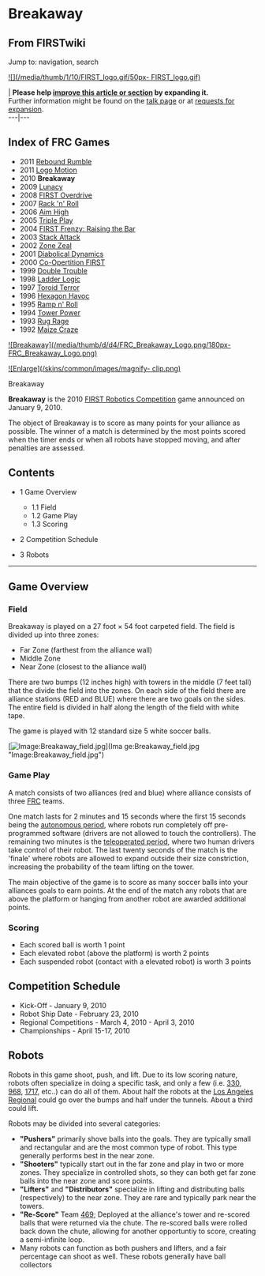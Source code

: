 # Breakaway

## From FIRSTwiki

Jump to: navigation, search

[![](/media/thumb/1/10/FIRST_logo.gif/50px-
FIRST_logo.gif)](Image:FIRST_logo.gif)

| **Please help [improve this article or section](http://www.firstwiki.net/index.php?title=Breakaway&action=edit "http://www.firstwiki.net/index.php?title=Breakaway&action=edit") by expanding it.**<br>
Further information might be found on the [talk page](Talk:Breakaway "Talk:Breakaway") or at [requests for expansion](FIRSTwiki:Requests_for_expansion "FIRSTwiki:Requests for
expansion").<br>
---|---

## Index of FRC Games

- 2011 [Rebound Rumble](Rebound_Rumble "Rebound Rumble")
- 2011 [Logo Motion](Logo_Motion "Logo Motion")
- 2010 **Breakaway**
- 2009 [Lunacy](Lunacy "Lunacy")
- 2008 [FIRST Overdrive](FIRST_Overdrive "FIRST Overdrive")
- 2007 [Rack 'n' Roll](Rack_%27n%27_Roll "Rack 'n' Roll")
- 2006 [Aim High](aim-high)
- 2005 [Triple Play](triple-play)
- 2004 [FIRST Frenzy: Raising the Bar](FIRST_Frenzy:_Raising_the_Bar "FIRST Frenzy: Raising the Bar")
- 2003 [Stack Attack](Stack_Attack "Stack Attack")
- 2002 [Zone Zeal](Zone_Zeal "Zone Zeal")
- 2001 [Diabolical Dynamics](Diabolical_Dynamics "Diabolical Dynamics")
- 2000 [Co-Opertition FIRST](Co-Opertition_FIRST "Co-Opertition FIRST")
- 1999 [Double Trouble](Double_Trouble "Double Trouble")
- 1998 [Ladder Logic](Ladder_Logic "Ladder Logic")
- 1997 [Toroid Terror](Toroid_Terror "Toroid Terror")
- 1996 [Hexagon Havoc](Hexagon_Havoc "Hexagon Havoc")
- 1995 [Ramp n' Roll](Ramp_n%27_Roll "Ramp n' Roll")
- 1994 [Tower Power](Tower_Power "Tower Power")
- 1993 [Rug Rage](Rug_Rage "Rug Rage")
- 1992 [Maize Craze](Maize_Craze "Maize Craze")

[![Breakaway](/media/thumb/d/d4/FRC_Breakaway_Logo.png/180px-
FRC_Breakaway_Logo.png)](Image:FRC_Breakaway_Logo.png "Breakaway")

[![Enlarge](/skins/common/images/magnify-
clip.png)](Image:FRC_Breakaway_Logo.png "Enlarge")

Breakaway

**Breakaway** is the 2010 [FIRST Robotics Competition](first-robotics-competition) game announced on January 9, 2010\.

The object of Breakaway is to score as many points for your alliance as possible. The winner of a match is determined by the most points scored when the timer ends or when all robots have stopped moving, and after penalties are assessed.

## Contents

- 1 Game Overview

  - 1.1 Field
  - 1.2 Game Play
  - 1.3 Scoring

- 2 Competition Schedule
- 3 Robots

--------------------------------------------------------------------------------

## Game Overview

### Field

Breakaway is played on a 27 foot × 54 foot carpeted field. The field is divided up into three zones:

- Far Zone (farthest from the alliance wall)
- Middle Zone
- Near Zone (closest to the alliance wall)

There are two bumps (12 inches high) with towers in the middle (7 feet tall) that the divide the field into the zones. On each side of the field there are alliance stations (RED and BLUE) where there are two goals on the sides. The entire field is divided in half along the length of the field with white tape.

The game is played with 12 standard size 5 white soccer balls.

[![Image:Breakaway_field.jpg](/media/0/00/Breakaway_field.jpg)](Ima
ge:Breakaway_field.jpg "Image:Breakaway_field.jpg")

### Game Play

A match consists of two alliances (red and blue) where alliance consists of three [FRC](FRC "FRC") teams.

One match lasts for 2 minutes and 15 seconds where the first 15 seconds being the [autonomous period](Autonomous_Period "Autonomous Period"), where robots run completely off pre-programmed software (drivers are not allowed to touch the controllers). The remaining two minutes is the [teleoperated period](Teleoperated_Period "Teleoperated Period"), where two human drivers take control of their robot. The last twenty seconds of the match is the 'finale' where robots are allowed to expand outside their size constriction, increasing the probability of the team lifting on the tower.

The main objective of the game is to score as many soccer balls into your alliances goals to earn points. At the end of the match any robots that are above the platform or hanging from another robot are awarded additional points.

### Scoring

- Each scored ball is worth 1 point
- Each elevated robot (above the platform) is worth 2 points
- Each suspended robot (contact with a elevated robot) is worth 3 points

## Competition Schedule

- Kick-Off - January 9, 2010
- Robot Ship Date - February 23, 2010
- Regional Competitions - March 4, 2010 - April 3, 2010
- Championships - April 15-17, 2010

## Robots

Robots in this game shoot, push, and lift. Due to its low scoring nature, robots often specialize in doing a specific task, and only a few (i.e. [330](330 "330"), [968](968 "968"), [1717](1717 "1717"), etc..) can do all of them. About half the robots at the [Los Angeles Regional](Los_Angeles_Regional "Los
Angeles Regional") could go over the bumps and half under the tunnels. About a third could lift.

Robots may be divided into several categories:

- **"Pushers"** primarily shove balls into the goals. They are typically small and rectangular and are the most common type of robot. This type generally performs best in the near zone.
- **"Shooters"** typically start out in the far zone and play in two or more zones. They specialize in controlled shots, so they can both get far zone balls into the near zone and score points.
- **"Lifters"** and **"Distributors"** specialize in lifting and distributing balls (respectively) to the near zone. They are rare and typically park near the towers.
- **"Re-Score"** Team [469](469 "469"); Deployed at the alliance's tower and re-scored balls that were returned via the chute. The re-scored balls were rolled back down the chute, allowing for another opportuntiy to score, creating a semi-infinite loop.
- Many robots can function as both pushers and lifters, and a fair percentage can shoot as well. These robots generally have ball collectors
